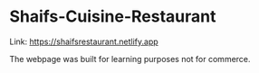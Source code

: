 # Shaifs-Cuisine-Restaurant
Link: https://shaifsrestaurant.netlify.app

The webpage was built for learning purposes not for commerce.
